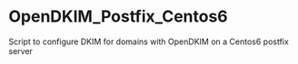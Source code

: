 # OpenDKIM_Postfix_Centos6
Script to configure DKIM for domains with OpenDKIM on a Centos6 postfix server
